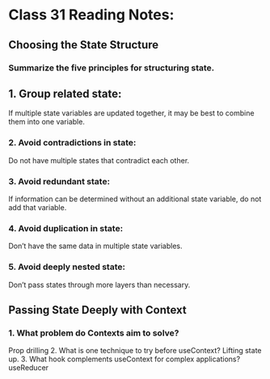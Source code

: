# Class 31 Reading Notes:


## Choosing the State Structure
### Summarize the five principles for structuring state.
## 1. Group related state:
If multiple state variables are updated together, it may be best to combine them into one variable.
### 2. Avoid contradictions in state:
Do not have multiple states that contradict each other.
### 3. Avoid redundant state:
If information can be determined without an additional state variable, do not add that variable.
### 4. Avoid duplication in state:
Don’t have the same data in multiple state variables.
### 5. Avoid deeply nested state:
Don’t pass states through more layers than necessary.
## Passing State Deeply with Context
### 1. What problem do Contexts aim to solve?
Prop drilling
2. What is one technique to try before useContext?
Lifting state up.
3. What hook complements useContext for complex applications?
useReducer

